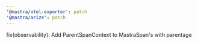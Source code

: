 ```yaml
---
'@mastra/otel-exporter': patch
'@mastra/arize': patch
---
```


fix(observability): Add ParentSpanContext to MastraSpan's with parentage
